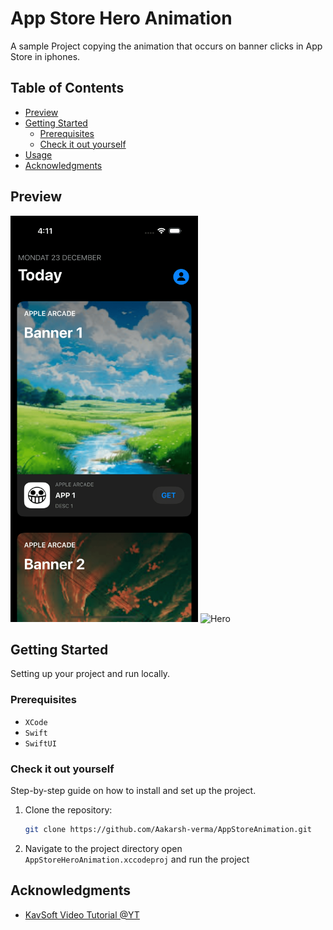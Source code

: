 # App Store Hero Animation

A sample Project copying the animation that occurs on banner clicks in App Store in iphones.

## Table of Contents

- [Preview](#preview)
- [Getting Started](#getting-started)
  - [Prerequisites](#prerequisites)
  - [Check it out yourself](#check-it-out-yourself)
- [Usage](#usage)
- [Acknowledgments](#acknowledgments)

## Preview

<img src="assets/dashboard.png" alt="dashboard" width="300" height="650">  <img src="assets/hero.gif" alt="Hero" width="300" height="650">

## Getting Started

Setting up your project and run locally.

### Prerequisites

- `XCode`
- `Swift`
- `SwiftUI`

### Check it out yourself

Step-by-step guide on how to install and set up the project.

1. Clone the repository:
   ```bash
   git clone https://github.com/Aakarsh-verma/AppStoreAnimation.git
   ```
2. Navigate to the project directory open `AppStoreHeroAnimation.xccodeproj` and run the project

## Acknowledgments 
 
- [KavSoft Video Tutorial @YT](https://www.youtube.com/watch?v=AjiLR9ORhzM)
